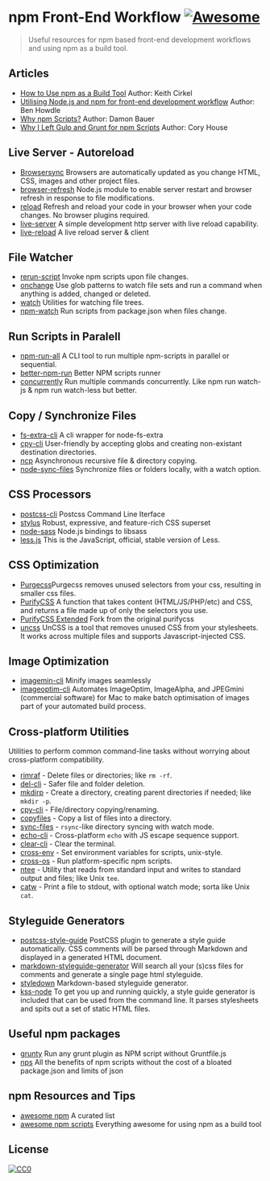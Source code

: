 # npm Front-End Workflow [![Awesome](https://cdn.rawgit.com/sindresorhus/awesome/d7305f38d29fed78fa85652e3a63e154dd8e8829/media/badge.svg)](https://github.com/sindresorhus/awesome)

>Useful resources for npm based front-end development workflows and using npm as a build tool.

## Articles

- [How to Use npm as a Build Tool](http://blog.keithcirkel.co.uk/how-to-use-npm-as-a-build-tool/) Author: Keith Cirkel
- [Utilising Node.js and npm for front-end development workflow](http://jsforallof.us/2015/02/12/utilising-node-and-npm-for-front-end-development-workflow/) Author: Ben Howdle
- [Why npm Scripts?](https://css-tricks.com/why-npm-scripts/) Author: Damon Bauer
- [Why I Left Gulp and Grunt for npm Scripts](https://medium.freecodecamp.com/why-i-left-gulp-and-grunt-for-npm-scripts-3d6853dd22b8#.sl4nc2cm7) Author: Cory House

## Live Server - Autoreload

- [Browsersync](https://www.browsersync.io) Browsers are automatically updated as you change HTML, CSS, images and other project files.
- [browser-refresh](https://github.com/patrick-steele-idem/browser-refresh) Node.js module to enable server restart and browser refresh in response to file modifications.
- [reload](https://github.com/jprichardson/reload) Refresh and reload your code in your browser when your code changes. No browser plugins required.
- [live-server](https://github.com/tapio/live-server) A simple development http server with live reload capability.
- [live-reload](https://github.com/Raynos/live-reload) A live reload server & client

## File Watcher

- [rerun-script](https://github.com/wilmoore/rerun-script) Invoke npm scripts upon file changes.
- [onchange](https://github.com/Qard/onchange) Use glob patterns to watch file sets and run a command when anything is added, changed or deleted.
- [watch](https://github.com/mikeal/watch)  Utilities for watching file trees.
- [npm-watch](https://github.com/M-Zuber/npm-watch) Run scripts from package.json when files change.

## Run Scripts in Paralell 

- [npm-run-all](https://github.com/mysticatea/npm-run-all) A CLI tool to run multiple npm-scripts in parallel or sequential.
- [better-npm-run](https://github.com/benoror/better-npm-run) Better NPM scripts runner
- [concurrently](https://github.com/kimmobrunfeldt/concurrently) Run multiple commands concurrently. Like npm run watch-js & npm run watch-less but better.

## Copy / Synchronize Files

- [fs-extra-cli](https://github.com/schalkneethling/fs-extra-cli) A cli wrapper for node-fs-extra
- [cpy-cli](https://github.com/sindresorhus/cpy-cli) User-friendly by accepting globs and creating non-existant destination directories.
- [ncp](https://github.com/AvianFlu/ncp) Asynchronous recursive file & directory copying.
- [node-sync-files](https://github.com/byteclubfr/node-sync-files) Synchronize files or folders locally, with a watch option.

## CSS Processors

- [postcss-cli](https://github.com/postcss/postcss-cli) Postcss Command Line Iterface
- [stylus](https://github.com/stylus/stylus) Robust, expressive, and feature-rich CSS superset
- [node-sass](https://github.com/sass/node-sass) Node.js bindings to libsass
- [less.js](https://github.com/less/less.js) This is the JavaScript, official, stable version of Less.

## CSS Optimization

- [Purgecss](https://github.com/FullHuman/purgecss)Purgecss removes unused selectors from your css, resulting in smaller css files.
- [PurifyCSS](https://github.com/purifycss/purifycss) A function that takes content (HTML/JS/PHP/etc) and CSS, and returns a file made up of only the selectors you use.
- [PurifyCSS Extended](https://github.com/HapLifeMan/purifycss-extended) Fork from the original purifycss
- [uncss](https://github.com/giakki/uncss) UnCSS is a tool that removes unused CSS from your stylesheets. It works across multiple files and supports Javascript-injected CSS.

## Image Optimization

- [imagemin-cli](https://github.com/imagemin/imagemin-cli) Minify images seamlessly
- [imageoptim-cli]() Automates ImageOptim, ImageAlpha, and JPEGmini (commercial software) for Mac to make batch optimisation of images part of your automated build process.

## Cross-platform Utilities

Utilities to perform common command-line tasks without worrying about cross-platform compatibility.

- [rimraf](https://github.com/isaacs/rimraf) - Delete files or directories; like `rm -rf`.
- [del-cli](https://github.com/sindresorhus/del-cli) - Safer file and folder deletion.
- [mkdirp](https://github.com/substack/node-mkdirp) - Create a directory, creating parent directories if needed; like `mkdir -p`.
- [cpy-cli](https://github.com/sindresorhus/cpy-cli) - File/directory copying/renaming.
- [copyfiles](https://github.com/calvinmetcalf/copyfiles) - Copy a list of files into a directory.
- [sync-files](https://github.com/byteclubfr/node-sync-files) - `rsync`-like directory syncing with watch mode.
- [echo-cli](https://github.com/iamakulov/echo-cli) - Cross-platform `echo` with JS escape sequence support.
- [clear-cli](https://github.com/sindresorhus/clear-cli) - Clear the terminal.
- [cross-env](https://github.com/kentcdodds/cross-env) - Set environment variables for scripts, unix-style.
- [cross-os](https://github.com/milewski/cross-os) - Run platform-specific npm scripts.
- [ntee](https://github.com/stefanmaric/ntee) - Utility that reads from standard input and writes to standard output and files; like Unix `tee`.
- [catw](https://github.com/substack/catw) - Print a file to stdout, with optional watch mode; sorta like Unix `cat`.

## Styleguide Generators

- [postcss-style-guide](https://github.com/morishitter/postcss-style-guide) PostCSS plugin to generate a style guide automatically. CSS comments will be parsed through Markdown and displayed in a generated HTML document.
- [markdown-styleguide-generator](https://github.com/emiloberg/markdown-styleguide-generator) Will search all your (s)css files for comments and generate a single page html styleguide.
- [styledown](https://github.com/styledown/styledown) Markdown-based styleguide generator.
- [kss-node](https://github.com/kss-node/kss-node) To get you up and running quickly, a style guide generator is included that can be used from the command line. It parses stylesheets and spits out a set of static HTML files.

## Useful npm packages

- [grunty](https://github.com/bahmutov/grunty) Run any grunt plugin as NPM script without Gruntfile.js
- [nps](https://github.com/kentcdodds/nps) All the benefits of npm scripts without the cost of a bloated package.json and limits of json

## npm Resources and Tips

- [awesome npm](https://github.com/sindresorhus/awesome-npm) A curated list
- [awesome npm scripts](https://github.com/RyanZim/awesome-npm-scripts) Everything awesome for using npm as a build tool

## License

[![CC0](http://i.creativecommons.org/p/zero/1.0/88x31.png)](http://creativecommons.org/publicdomain/zero/1.0/)
